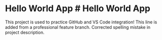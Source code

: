 # Hello World App # Hello World App
This project is used to practice GitHub and VS Code integration!
This line is added from a professional feature branch.
Corrected spelling mistake in project description.

